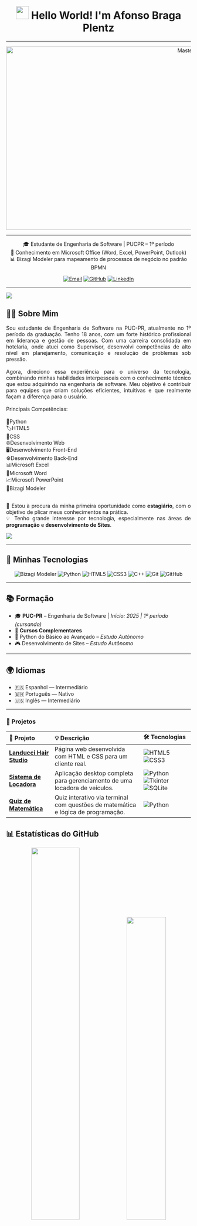 <div align="center">

  <h1>
    <img src="https://media.giphy.com/media/hvRJCLFzcasrR4ia7z/giphy.gif" width="35">
    Hello World! I'm Afonso Braga Plentz
  </h1>

---

  <img src="https://cdn-wcsm.alura.com.br/2025/04/imagem1-46.gif" alt="MasterHead" width="1000" height="500"/>

---


🎓 Estudante de Engenharia de Software | PUCPR – 1º período   
📄 Conhecimento em Microsoft Office (Word, Excel, PowerPoint, Outlook)<br>
📊 Bizagi Modeler para mapeamento de processos de negócio no padrão BPMN<br>

[![Email](https://img.shields.io/badge/Email-afonsobplentz@gmail.com-red)](mailto:afonsobplentz@gmail.com)
[![GitHub](https://img.shields.io/badge/GitHub-AfonsoPTZ-black?logo=github)](https://github.com/AfonsoPTZ)
[![LinkedIn](https://img.shields.io/badge/LinkedIn-Afonso%20Braga%20Plentz-blue?logo=linkedin)](https://www.linkedin.com/in/afonso-braga-plentz-385637351/)  
</div>

---

<img src="https://user-images.githubusercontent.com/74038190/212284100-561aa473-3905-4a80-b561-0d28506553ee.gif">

<div style=margin-bottom: -5px;">
  
## 👨‍💻 Sobre Mim

</div>
<div align="justify">
Sou estudante de Engenharia de Software na PUC-PR, atualmente no 1º período da graduação. Tenho 18 anos, com um forte histórico profissional em liderança e gestão de pessoas. Com uma carreira consolidada em hotelaria, onde atuei como Supervisor, desenvolvi competências de alto nível em planejamento, comunicação e resolução de problemas sob pressão.
<br>
<br>
Agora, direciono essa experiência para o universo da tecnologia, combinando minhas habilidades interpessoais com o conhecimento técnico que estou adquirindo na engenharia de software. Meu objetivo é contribuir para equipes que criam soluções eficientes, intuitivas e que realmente façam a diferença para o usuário.
<br>
<br>
Principais Competências:
<br>
<br>
🐍Python <br>
🏷️HTML5 <br>
🎨CSS <br>
🌐Desenvolvimento Web <br>
🖥️Desenvolvimento Front-End <br>
⚙️Desenvolvimento Back-End <br>
📊Microsoft Excel <br>
📄Microsoft Word <br>
📈Microsoft PowerPoint <br>
🔀Bizagi Modeler <br>
<br>

🎯 Estou à procura da minha primeira oportunidade como **estagiário**, com o objetivo de plicar meus conhecimentos na prática.<br>
💡 Tenho grande interesse por tecnologia, especialmente nas áreas de **programação** e **desenvolvimento de Sites**.  
</div>

<img src="https://user-images.githubusercontent.com/74038190/212284100-561aa473-3905-4a80-b561-0d28506553ee.gif">

---

## 🧠 Minhas Tecnologias

<div align="center">

![Bizagi Modeler](https://img.shields.io/badge/Bizagi%20Modeler%20⚙️-F78F1E?style=for-the-badge&logo=bizagi&logoColor=white)
![Python](https://img.shields.io/badge/Python-3776AB?style=for-the-badge&logo=python&logoColor=white)
![HTML5](https://img.shields.io/badge/HTML5-E34F26?style=for-the-badge&logo=html5&logoColor=white)
![CSS3](https://img.shields.io/badge/CSS3-1572B6?style=for-the-badge&logo=css3&logoColor=white)
![C++](https://img.shields.io/badge/C++-00599C?style=for-the-badge&logo=cplusplus&logoColor=white)
![Git](https://img.shields.io/badge/Git-F05032?style=for-the-badge&logo=git&logoColor=white)
![GitHub](https://img.shields.io/badge/GitHub-181717?style=for-the-badge&logo=github&logoColor=white)

</div>

---

## 📚 Formação

- 🎓 **PUC-PR** – Engenharia de Software | *Início: 2025 | 1º período (cursando)* 
- 📘 **Cursos Complementares**
- 🐍 Python do Básico ao Avançado – *Estudo Autônomo*
- 🎮 Desenvolvimento de Sites – *Estudo Autônomo*

---

## 🌍 Idiomas

- 🇪🇸 Espanhol — Intermediário  
- 🇧🇷 Português — Nativo  
- 🇺🇸 Inglês — Intermediário

---

### 📂 Projetos

| 📁 Projeto | 💡 Descrição | 🛠️ Tecnologias |
| :--- | :--- | :--- |
| **[Landucci Hair Studio](https://github.com/AfonsoPTZ/Site-Hair-Studio)** | Página web desenvolvida com HTML e CSS para um cliente real. | ![HTML5](https://img.shields.io/badge/HTML5-E34F26?style=for-the-badge&logo=html5&logoColor=white) ![CSS3](https://img.shields.io/badge/CSS3-1572B6?style=for-the-badge&logo=css3&logoColor=white) |
| **[Sistema de Locadora](https://github.com/AfonsoPTZ/Sistema-de-Gerenciamento-para-Locadora-de-Veiculos)** | Aplicação desktop completa para gerenciamento de uma locadora de veículos. | ![Python](https://img.shields.io/badge/Python-3776AB?style=for-the-badge&logo=python&logoColor=white) ![Tkinter](https://img.shields.io/badge/Tkinter-808080?style=for-the-badge) ![SQLite](https://img.shields.io/badge/SQLite-003B57?style=for-the-badge&logo=sqlite&logoColor=white) |
| **[Quiz de Matemática](https://github.com/AfonsoPTZ/Quiz-Matematica-em-Python)** | Quiz interativo via terminal com questões de matemática e lógica de programação. | ![Python](https://img.shields.io/badge/Python-3776AB?style=for-the-badge&logo=python&logoColor=white) |

## 📊 Estatísticas do GitHub

<div align="center">
  <img src="https://github-readme-stats.vercel.app/api?username=AfonsoPTZ&show_icons=true&theme=tokyonight&cache_seconds=1800" width="51%"/>
  <img src="https://github-readme-stats.vercel.app/api/top-langs/?username=AfonsoPTZ&layout=compact&theme=tokyonight&cache_seconds=1800" width="46%"/>
</div>

---

## 📫 Contato

<div align="center">
<a href="https://www.linkedin.com/in/afonso-braga-plentz-385637351/" target="_blank"><img src="https://img.shields.io/badge/LinkedIn-0077B5?style=for-the-badge&logo=linkedin&logoColor=white" alt="LinkedIn"></a><a href="https://github.com/AfonsoPTZ" target="_blank"><img src="https://img.shields.io/badge/GitHub-181717?style=for-the-badge&logo=github&logoColor=white" alt="GitHub"></a><a href="https://mail.google.com/mail/?view=cm&fs=1&to=afonsobplentz@gmail.com" target="_blank"><img src="https://img.shields.io/badge/Gmail-D14836?style=for-the-badge&logo=gmail&logoColor=white" alt="Gmail"></a><a href="https://www.instagram.com/afonsoplentz/" target="_blank"><img src="https://img.shields.io/badge/Instagram-E4405F?style=for-the-badge&logo=instagram&logoColor=white" alt="Instagram"></a><a href="https://wa.me/5541988309669" target="_blank"><img src="https://img.shields.io/badge/WhatsApp-25D366?style=for-the-badge&logo=whatsapp&logoColor=white" alt="WhatsApp"></a>
</div>

---
